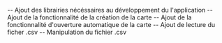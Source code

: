 -- Ajout des librairies nécéssaires au développement du l'application
-- Ajout de la fonctionnalité de la création de la carte
-- Ajout de la fonctionnalité d'ouverture automatique de la carte
-- Ajout de lecture du ficher .csv
-- Manipulation du fichier .csv
